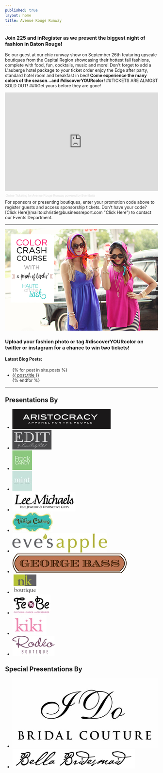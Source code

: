 ```yaml
---
published: true
layout: home
title: Avenue Rouge Runway
---
```


### **Join 225 and inRegister as we present the biggest night of fashion in Baton Rouge!**
Be our guest at our chic runway show on September 26th featuring upscale boutiques from the Capital Region showcasing their hottest fall fashions, complete with food, fun, cocktails, music and more! Don't forget to add a L'auberge hotel package to your ticket order enjoy the Edge after party, standard hotel room and breakfast in bed! **Come experience the many colors of the season...and #discoverYOURcolor!**
##TICKETS ARE ALMOST SOLD OUT! 
###Get yours before they are gone!
<!-- Eventbrite Ticket Sales -->
<div style="width:100%; text-align:left;" ><iframe src="http://www.eventbrite.com/tickets-external?eid=7082920205&ref=etckt&v=2" frameborder="0" height="325" width="100%" vspace="0" hspace="0" marginheight="5" marginwidth="5" scrolling="auto" allowtransparency="true"></iframe><div style="font-family:Helvetica, Arial; font-size:10px; padding:5px 0 5px; margin:2px; width:100%; text-align:left;" ><a style="color:#ddd; text-decoration:none;" target="_blank" href="http://www.eventbrite.com/r/etckt">Online Ticketing</a><span style="color:#ddd;"> for </span><a style="color:#ddd; text-decoration:none;" target="_blank" href="http://avenuerougerunway.eventbrite.com?ref=etckt">Avenue Rouge Runway</a> <span style="color:#ddd;">powered by</span> <a style="color:#ddd; text-decoration:none;" target="_blank" href="http://www.eventbrite.com?ref=etckt">Eventbrite</a></div></div>
For sponsors or presenting boutiques, enter your promotion code above to register guests and access sponsorship tickets. Don't have your code? [Click Here](mailto:christie@businessreport.com "Click Here") to contact our Events Department.
 <hr>
<img style "height:300px" src="/img/crashcourse.jpg"/>
<h3>Upload your fashion photo or tag #discoverYOURcolor on twitter or instagram for a chance to win two tickets!</h3>
<h4>Latest Blog Posts:</h4>
<ul>
  {% for post in site.posts %}
  <li><a href="{{ post.url }}">{{ post.title }}</a></li>
  {% endfor %}
</ul>
<div id="olapic_widget"></div><script type="text/javascript" src="https://widgets.olapic.com/render?element_id=olapic_widget&customer_id=215621&widget_type=full&gallery=1740979539"></script>
<hr>

<div class="presentations">
  <h2>Presentations By</h2>
  <div class="presenters">
    <ul>
      <li><a href="http://aristocracyapparel.com/" target="_blank"><img src="/img/logos/aristocracy.jpg" /></a></li>
      <li><a href="https://www.facebook.com/pages/Edit-by-LBP/115987308568201" target="_blank"><img src="/img/logos/edit.jpg" /></a></li>
      <li><a href="http://www.frockcandy.com/" target="_blank"><img   src="/img/logos/frockcandy.jpg" /></a></li>
      <li><a href="http://allthingsmint.com/" target="_blank"><img src="/img/logos/mint.jpg" /></a></li>
      <li><a href="http://www.lmfj.com/" target="_blank"><img src="/img/logos/lmfj.jpg" /></a></li>
      <li><a href="https://www.facebook.com/pages/Vertage-Clothing/238456516211677" target="_blank"><img src="/img/logos/vertage.jpg" /></a></li>
      <li><a href="http://www.evesapple.com/" target="_blank"><img src="/img/logos/EvesApple.jpg" /></a></li>
       <li><a href="http://www.georgebass.com/" target="_blank"><img src="/img/logos/georgebass.jpg" /></a></li>
      <li><a href="http://www.nkboutique.com/" target="_blank"><img src="/img/logos/nk.jpg" /></a></li>
      <li><a href="https://www.facebook.com/pages/FeBe-Clothing/50278537372" target="_blank"> <img src="/img/logos/febe.jpg" /></a></li>
      <li><a href="http://www.shopkikionline.com/web/" target="_blank"><img src="/img/logos/kiki.jpg" /></a></li>
      <li><a href="https://www.facebook.com/RodeoBoutique" target="_blank"><img src="/img/logos/rodeo.jpg" /></a></li>
    </ul>
  </div>
</div>
<div class="presentations">
  <h2>Special Presentations By</h2>
  <div class="presenters">
    <ul>
       <li><a href="http://idobridalcouture.com/" target="_blank"><img src="/img/logos/idocouture.jpg" /></a></li>
      <li><a href="http://www.bellabridesmaid.com/index.php#mi=2&pt=1&pi=10000&s=0&p=0&a=3&at=0" target="_blank"> <img src="/img/logos/bellabridesmaidh.jpg" /> </a> </li>
    </ul>
  </div>
</div>
